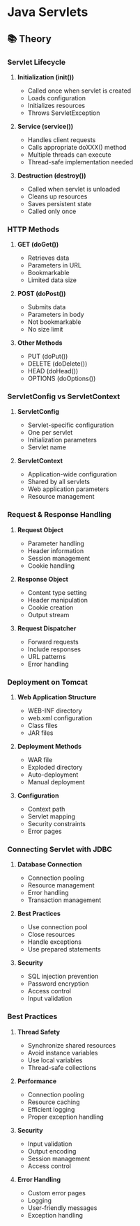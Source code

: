 # Java Servlets

## 📚 Theory

### Servlet Lifecycle
1. **Initialization (init())**
   - Called once when servlet is created
   - Loads configuration
   - Initializes resources
   - Throws ServletException

2. **Service (service())**
   - Handles client requests
   - Calls appropriate doXXX() method
   - Multiple threads can execute
   - Thread-safe implementation needed

3. **Destruction (destroy())**
   - Called when servlet is unloaded
   - Cleans up resources
   - Saves persistent state
   - Called only once

### HTTP Methods
1. **GET (doGet())**
   - Retrieves data
   - Parameters in URL
   - Bookmarkable
   - Limited data size

2. **POST (doPost())**
   - Submits data
   - Parameters in body
   - Not bookmarkable
   - No size limit

3. **Other Methods**
   - PUT (doPut())
   - DELETE (doDelete())
   - HEAD (doHead())
   - OPTIONS (doOptions())

### ServletConfig vs ServletContext
1. **ServletConfig**
   - Servlet-specific configuration
   - One per servlet
   - Initialization parameters
   - Servlet name

2. **ServletContext**
   - Application-wide configuration
   - Shared by all servlets
   - Web application parameters
   - Resource management

### Request & Response Handling
1. **Request Object**
   - Parameter handling
   - Header information
   - Session management
   - Cookie handling

2. **Response Object**
   - Content type setting
   - Header manipulation
   - Cookie creation
   - Output stream

3. **Request Dispatcher**
   - Forward requests
   - Include responses
   - URL patterns
   - Error handling

### Deployment on Tomcat
1. **Web Application Structure**
   - WEB-INF directory
   - web.xml configuration
   - Class files
   - JAR files

2. **Deployment Methods**
   - WAR file
   - Exploded directory
   - Auto-deployment
   - Manual deployment

3. **Configuration**
   - Context path
   - Servlet mapping
   - Security constraints
   - Error pages

### Connecting Servlet with JDBC
1. **Database Connection**
   - Connection pooling
   - Resource management
   - Error handling
   - Transaction management

2. **Best Practices**
   - Use connection pool
   - Close resources
   - Handle exceptions
   - Use prepared statements

3. **Security**
   - SQL injection prevention
   - Password encryption
   - Access control
   - Input validation

### Best Practices
1. **Thread Safety**
   - Synchronize shared resources
   - Avoid instance variables
   - Use local variables
   - Thread-safe collections

2. **Performance**
   - Connection pooling
   - Resource caching
   - Efficient logging
   - Proper exception handling

3. **Security**
   - Input validation
   - Output encoding
   - Session management
   - Access control

4. **Error Handling**
   - Custom error pages
   - Logging
   - User-friendly messages
   - Exception handling
